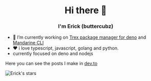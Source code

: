 <h1 align="center">Hi there 👋</h1>
<p align="center">
 <!-- <img src="https://i.ibb.co/2tMT2T7/banner-1.png" align="center" /> --->
  <h3 align="center">I'm Erick (buttercubz)</h3>
</p>

- 🔭 I’m currently working on [Trex package manager for deno](https://crewdevio.vercel.app/projects/Trex) and [Mandarine CLI](https://mandarineframework.gitbook.io/mandarine-ts/mandarine-cli)
- ❤ i love typescript, javascript, golang and python.
- currently focused on deno and nodejs

Here you can see the posts I make in [dev.to](https://dev.to/buttercubz)

![Erick's stars](https://github-readme-stats.vercel.app/api?username=buttercubz&show_icons=true)


